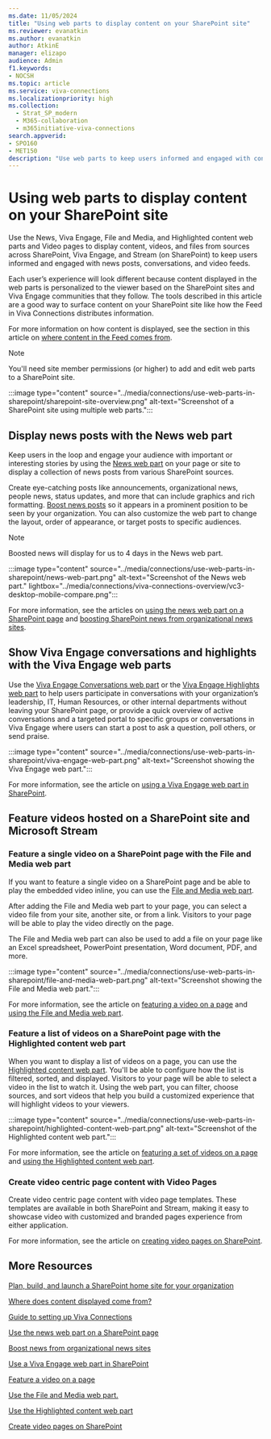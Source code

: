 ```yaml
---
ms.date: 11/05/2024
title: "Using web parts to display content on your SharePoint site"
ms.reviewer: evanatkin
ms.author: evanatkin
author: AtkinE
manager: elizapo
audience: Admin
f1.keywords:
- NOCSH
ms.topic: article
ms.service: viva-connections
ms.localizationpriority: high
ms.collection:
  - Strat_SP_modern
  - M365-collaboration
  - m365initiative-viva-connections
search.appverid:
- SPO160
- MET150
description: "Use web parts to keep users informed and engaged with content personalized to the viewer, similar to how the Feed in Viva Connections distributes information."
---
```


# Using web parts to display content on your SharePoint site

Use the News, Viva Engage, File and Media, and Highlighted content web parts and Video pages to display content, videos, and files from sources across SharePoint, Viva Engage, and Stream (on SharePoint) to keep users informed and engaged with news posts, conversations, and video feeds.

Each user’s experience will look different because content displayed in the web parts is personalized to the viewer based on the SharePoint sites and Viva Engage communities that they follow. The tools described in this article are a good way to surface content on your SharePoint site like how the Feed in Viva Connections distributes information.

For more information on how content is displayed, see the section in this article on [where content in the Feed comes from](/viva/connections/faqs-viva-connections-feed#where-does-content-in-the-feed-come-from).

> [!NOTE]
>
> You'll need site member permissions (or higher) to add and edit web parts to a SharePoint site.

:::image type="content" source="../media/connections/use-web-parts-in-sharepoint/sharepoint-site-overview.png" alt-text="Screenshot of a SharePoint site using multiple web parts.":::

## Display news posts with the News web part

Keep users in the loop and engage your audience with important or interesting stories by using the [News web part](https://support.microsoft.com/c2dcee50-f5d7-434b-8cb9-a7feefd9f165) on your page or site to display a collection of news posts from various SharePoint sources.

Create eye-catching posts like announcements, organizational news, people news, status updates, and more that can include graphics and rich formatting. [Boost news posts](https://support.microsoft.com/office/46ad8dc5-8f3b-4d81-853d-8bbbdd0f9c83) so it appears in a prominent position to be seen by your organization. You can also customize the web part to change the layout, order of appearance, or target posts to specific audiences.

> [!NOTE]
>
> Boosted news will display for us to 4 days in the News web part.

:::image type="content" source="../media/connections/use-web-parts-in-sharepoint/news-web-part.png" alt-text="Screenshot of the News web part." lightbox="../media/connections/viva-connections-overview/vc3-desktop-mobile-compare.png":::

For more information, see the articles on [using the news web part on a SharePoint page](https://support.microsoft.com/office/c2dcee50-f5d7-434b-8cb9-a7feefd9f165) and [boosting SharePoint news from organizational news sites](https://support.microsoft.com/office/46ad8dc5-8f3b-4d81-853d-8bbbdd0f9c83).

## Show Viva Engage conversations and highlights with the Viva Engage web parts

Use the [Viva Engage Conversations web part](https://support.microsoft.com/office/a53cfa0c-3d09-42c8-a286-1038a81c59da#conversations) or the [Viva Engage Highlights web part](https://support.microsoft.com/office/a53cfa0c-3d09-42c8-a286-1038a81c59da#highlights) to help users participate in conversations with your organization’s leadership, IT, Human Resources, or other internal departments without leaving your SharePoint page, or provide a quick overview of active conversations and a targeted portal to specific groups or conversations in Viva Engage where users can start a post to ask a question, poll others, or send praise.

:::image type="content" source="../media/connections/use-web-parts-in-sharepoint/viva-engage-web-part.png" alt-text="Screenshot showing the Viva Engage web part.":::

For more information, see the article on [using a Viva Engage web part in SharePoint](https://support.microsoft.com/office/a53cfa0c-3d09-42c8-a286-1038a81c59da).

## Feature videos hosted on a SharePoint site and Microsoft Stream

### Feature a single video on a SharePoint page with the File and Media web part

If you want to feature a single video on a SharePoint page and be able to play the embedded video inline, you can use the [File and Media web part](https://support.microsoft.com/office/e53a9602-e7b3-4fff-9126-de2f18d1900c).

After adding the File and Media web part to your page, you can select a video file from your site, another site, or from a link. Visitors to your page will be able to play the video directly on the page.

The File and Media web part can also be used to add a file on your page like an Excel spreadsheet, PowerPoint presentation, Word document, PDF, and more.

:::image type="content" source="../media/connections/use-web-parts-in-sharepoint/file-and-media-web-part.png" alt-text="Screenshot showing the File and Media web part.":::

For more information, see the article on [featuring a video on a page](/stream/streamnew/portals-single-video) and [using the File and Media web part](https://support.microsoft.com/office/e53a9602-e7b3-4fff-9126-de2f18d1900c).

### Feature a list of videos on a SharePoint page with the Highlighted content web part

When you want to display a list of videos on a page, you can use the [Highlighted content web part](https://support.microsoft.com/office/e34199b0-ff1a-47fb-8f4d-dbcaed329efd). You'll be able to configure how the list is filtered, sorted, and displayed. Visitors to your page will be able to select a video in the list to watch it. Using the web part, you can filter, choose sources, and sort videos that help you build a customized experience that will highlight videos to your viewers.

:::image type="content" source="../media/connections/use-web-parts-in-sharepoint/highlighted-content-web-part.png" alt-text="Screenshot of the Highlighted content web part.":::

For more information, see the article on [featuring a set of videos on a page](/stream/streamnew/portals-set-of-videos) and [using the Highlighted content web part](https://support.microsoft.com/office/e34199b0-ff1a-47fb-8f4d-dbcaed329efd).

### Create video centric page content with Video Pages

Create video centric page content with video page templates. These templates are available in both SharePoint and Stream, making it easy to showcase video with customized and branded pages experience from either application.

For more information, see the article on [creating video pages on SharePoint](https://support.microsoft.com/office/7823449f-e2cc-48d2-bda7-2ee82518958a).

## More Resources

[Plan, build, and launch a SharePoint home site for your organization](home-site-plan.md)

[Where does content displayed come from?](/viva/connections/faqs-viva-connections-feed#where-does-content-in-the-feed-come-from)

[Guide to setting up Viva Connections](/viva/connections/guide-to-setting-up-viva-connections)

[Use the news web part on a SharePoint page](https://support.microsoft.com/office/c2dcee50-f5d7-434b-8cb9-a7feefd9f165)

[Boost news from organizational news sites](https://support.microsoft.com/office/46ad8dc5-8f3b-4d81-853d-8bbbdd0f9c83)

[Use a Viva Engage web part in SharePoint](https://support.microsoft.com/office/a53cfa0c-3d09-42c8-a286-1038a81c59da)

[Feature a video on a page](/stream/streamnew/portals-single-video)

[Use the File and Media web part.](https://support.microsoft.com/office/e53a9602-e7b3-4fff-9126-de2f18d1900c)

[Use the Highlighted content web part](https://support.microsoft.com/office/e34199b0-ff1a-47fb-8f4d-dbcaed329efd)

[Create video pages on SharePoint](https://support.microsoft.com/office/7823449f-e2cc-48d2-bda7-2ee82518958a)